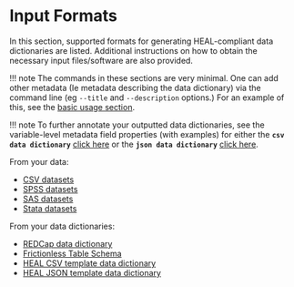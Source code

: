 # Input Formats

In this section, supported formats for generating HEAL-compliant data dictionaries are listed. Additional instructions on how to obtain the necessary input files/software are also provided. 

!!! note
    The commands in these sections are very minimal. One can add other metadata (Ie metadata describing the data dictionary) via the command line (eg `--title` and `--description` options.) For an example of this, see the [basic usage section](../index.md/#basic-usage). 

!!! note
    To further annotate your outputted data dictionaries, see the variable-level metadata field properties (with examples) for either the __`csv data dictionary`__ [click here](../schemas/csv-fields.md) or the __`json data dictionary`__ [click here](../schemas/json-data-dictionary.md).

<!-- TODO: Automate creation of these lists below -->
From your data:

- [CSV datasets](./csvdata.md)
- [SPSS datasets](./spss.md)
- [SAS datasets](./sas.md)
- [Stata datasets](./stata.md)

From your data dictionaries:

- [REDCap data dictionary](./redcapcsv.md)
- [Frictionless Table Schema](./frictionlessschema.md)
- [HEAL CSV template data dictionary](./csvtemplate.md)
- [HEAL JSON template data dictionary](./jsontemplate.md)


